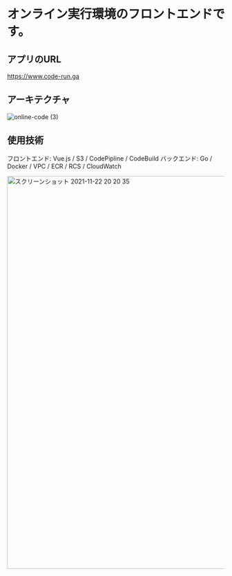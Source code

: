 # オンライン実行環境のフロントエンドです。

## アプリのURL

https://www.code-run.ga

## アーキテクチャ

![online-code (3)](https://user-images.githubusercontent.com/73768462/146975799-ea2552f8-4808-467d-a176-966cde7fdabd.png)

## 使用技術

フロントエンド: Vue.js / S3 / CodePipline / CodeBuild
バックエンド: Go / Docker / VPC / ECR / RCS / CloudWatch

<img width="908" alt="スクリーンショット 2021-11-22 20 20 35" src="https://user-images.githubusercontent.com/73768462/142853210-00cb0479-43d9-4233-acd7-2ee723cbb855.png">
